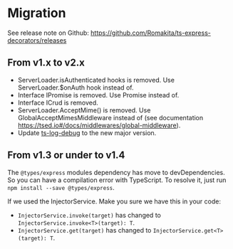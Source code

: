 # Migration

See release note on Github: https://github.com/Romakita/ts-express-decorators/releases

## From v1.x to v2.x

- ServerLoader.isAuthenticated hooks is removed. Use ServerLoader.$onAuth hook instead of.
- Interface IPromise is removed. Use Promise instead of.
- Interface ICrud is removed.
- ServerLoader.AcceptMime() is removed. Use GlobalAcceptMimesMiddleware instead of (see documentation https://tsed.io#/docs/middlewares/global-middleware).
- Update [ts-log-debug](https://romakita.github.io/ts-log-debug) to the new major version.

## From v1.3 or under to v1.4

The `@types/express` modules dependency has move to devDependencies. So you can have a compilation error with TypeScript.
To resolve it, just run `npm install --save @types/express`.

If we used the InjectorService. Make you sure we have this in your code:

* `InjectorService.invoke(target)` has changed to `InjectorService.invoke<T>(target): T`.
* `InjectorService.get(target)` has changed to `InjectorService.get<T>(target): T`.
